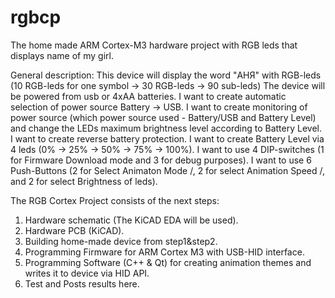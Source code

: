 rgbcp
=====

The home made ARM Cortex-M3 hardware project with RGB leds that displays name of my girl. 

General description:
This device will display the word "АНЯ" with RGB-leds (10 RGB-leds for one symbol -> 30 RGB-leds -> 90 sub-leds)
The device will be powered from usb or 4xAA batteries.
I want to create automatic selection of power source Battery -> USB.
I want to create monitoring of power source (which power source used - Battery/USB and Battery Level) and change the LEDs maximum brightness level according to Battery Level.
I want to create reverse battery protection.
I want to create Battery Level via 4 leds (0% -> 25% -> 50% -> 75% -> 100%).
I want to use 4 DIP-switches (1 for Firmware Download mode and 3 for debug purposes).
I want to use 6 Push-Buttons (2 for Select Animaton Mode <NEXT>/<PREV>, 2 for select Animation Speed <FAST>/<SLOW>, and 2 for select Brightness of leds).

The RGB Cortex Project consists of the next steps:
1. Hardware schematic (The KiCAD EDA will be used).
2. Hardware PCB (KiCAD).
3. Building home-made device from step1&step2.
4. Programming Firmware for ARM Cortex M3 with USB-HID interface.
5. Programming Software (C++ & Qt) for creating animation themes and writes it to device via HID API.
6. Test and Posts results here.

